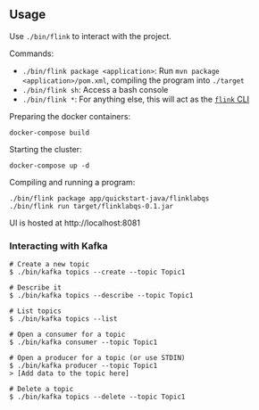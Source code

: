 ## Usage

Use `./bin/flink` to interact with the project.

Commands:
- `./bin/flink package <application>`: Run `mvn package <application>/pom.xml`, compiling the program into `./target`
- `./bin/flink sh`: Access a bash console
- `./bin/flink *`: For anything else, this will act as the [`flink` CLI](https://ci.apache.org/projects/flink/flink-docs-master/docs/deployment/cli/) 

Preparing the docker containers:
```
docker-compose build
```

Starting the cluster:
```
docker-compose up -d
```

Compiling and running a program:

```
./bin/flink package app/quickstart-java/flinklabqs
./bin/flink run target/flinklabqs-0.1.jar
```

UI is hosted at http://localhost:8081


### Interacting with Kafka
```
# Create a new topic
$ ./bin/kafka topics --create --topic Topic1

# Describe it
$ ./bin/kafka topics --describe --topic Topic1

# List topics
$ ./bin/kafka topics --list

# Open a consumer for a topic
$ ./bin/kafka consumer --topic Topic1

# Open a producer for a topic (or use STDIN)
$ ./bin/kafka producer --topic Topic1
> [Add data to the topic here]

# Delete a topic
$ ./bin/kafka topics --delete --topic Topic1
```
